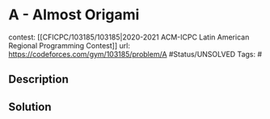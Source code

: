 # A - Almost Origami

contest: [[CFICPC/103185/103185|2020-2021 ACM-ICPC Latin American Regional Programming Contest]]
url: https://codeforces.com/gym/103185/problem/A
#Status/UNSOLVED
Tags: #

## Description

## Solution

